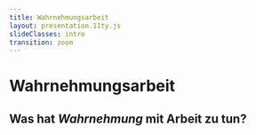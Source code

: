 ```yaml
---
title: Wahrnehmungsarbeit
layout: presentation.11ty.js
slideClasses: intro
transition: zoom
---
```


<div class="is-full-width">

# Wahrnehmungsarbeit
## Was hat *Wahrnehmung* mit Arbeit zu tun?

</div>